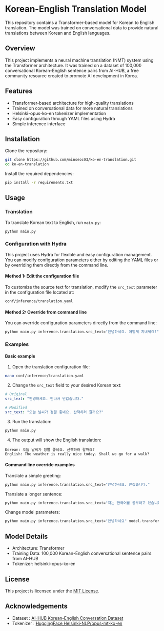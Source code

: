 # Korean-English Translation Model

This repository contains a Transformer-based model for Korean to English translation. The model was trained on conversational data to provide natural translations between Korean and English languages.

## Overview

This project implements a neural machine translation (NMT) system using the Transformer architecture. It was trained on a dataset of 100,000 conversational Korean-English sentence pairs from AI-HUB, a free community resource created to promote AI development in Korea.

## Features

- Transformer-based architecture for high-quality translations
- Trained on conversational data for more natural translations
- Helsinki-opus-ko-en tokenizer implementation
- Easy configuration through YAML files using Hydra
- Simple inference interface

## Installation

Clone the repository:

```bash
git clone https://github.com/minseoc03/ko-en-translation.git
cd ko-en-translation
```

Install the required dependencies:

```bash
pip install -r requirements.txt
```

## Usage

### Translation

To translate Korean text to English, run `main.py`:

```bash
python main.py
```

### Configuration with Hydra

This project uses Hydra for flexible and easy configuration management. You can modify configuration parameters either by editing the YAML files or by overriding them directly from the command line.

#### Method 1: Edit the configuration file

To customize the source text for translation, modify the `src_text` parameter in the configuration file located at:

```
conf/inference/translation.yaml
```

#### Method 2: Override from command line

You can override configuration parameters directly from the command line:

```bash
python main.py inference.translation.src_text="안녕하세요. 어떻게 지내세요?"
```

### Examples

#### Basic example

1. Open the translation configuration file:

```bash
nano conf/inference/translation.yaml
```

2. Change the `src_text` field to your desired Korean text:

```yaml
# Original
src_text: "안녕하세요. 만나서 반갑습니다."

# Modified
src_text: "오늘 날씨가 정말 좋네요. 산책하러 갈까요?"
```

3. Run the translation:

```bash
python main.py
```

4. The output will show the English translation:

```
Korean: 오늘 날씨가 정말 좋네요. 산책하러 갈까요?
English: The weather is really nice today. Shall we go for a walk?
```

#### Command line override examples

Translate a simple greeting:
```bash
python main.py inference.translation.src_text="안녕하세요. 반갑습니다."
```

Translate a longer sentence:
```bash
python main.py inference.translation.src_text="저는 한국어를 공부하고 있습니다. 이 번역기가 도움이 될 것 같아요."
```

Change model parameters:
```bash
python main.py inference.translation.src_text="안녕하세요" model.transformer.n_layers=6 trainer.default.epoch=100
```

## Model Details

- Architecture: Transformer
- Training Data: 100,000 Korean-English conversational sentence pairs from AI-HUB
- Tokenizer: helsinki-opus-ko-en

## License

This project is licensed under the [MIT License](LICENSE).

## Acknowledgements

- Dataset : [AI-HUB Korean-English Conversation Dataset](https://aihub.or.kr/aihubdata/data/view.do?currMenu=115&topMenu=100&aihubDataSe=realm&dataSetSn=126)
- Tokenizer : [HuggingFace Helsinki-NLP/opus-mt-ko-en](https://huggingface.co/Helsinki-NLP/opus-mt-ko-en)
